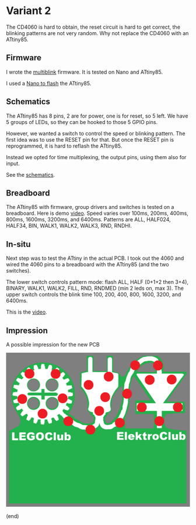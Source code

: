 # Variant 2

The CD4060 is hard to obtain, the reset circuit is hard to get correct, 
the blinking patterns are not very random. Why not replace the CD4060 with an ATtiny85.


## Firmware

I wrote the [multiblink](multiblink) firmware.
It is tested on Nano and ATtiny85.

I used a [Nano to flash](https://makersportal.com/blog/2018/5/19/attiny85-arduino-board-how-to-flash-the-arduino-bootloader-and-run-a-simple-sketch) the ATtiny85.


## Schematics

The ATtiny85 has 8 pins, 2 are for power, one is for reset, so 5 left.
We have 5 groups of LEDs, so they can be hooked to those 5 GPIO pins.

However, we wanted a switch to control the speed or blinking pattern.
The first idea was to use the RESET pin for that. 
But once the RESET pin is reprogrammed, it is hard to reflash the ATtiny85.

Instead we opted for time multiplexing, the output pins, using them also for input.

See the [schematics](Schematic_ElektroClub2022tiny.pdf).


## Breadboard

The ATtiny85 with firmware, group drivers and switches is tested on a breadboard.
Here is demo [video](https://www.youtube.com/watch?v=RSclDXem_cg).
Speed varies over 100ms, 200ms, 400ms, 800ms, 1600ms, 3200ms, and 6400ms.
Patterns are ALL, HALF024, HALF34, BIN, WALK1, WALK2, WALK3, RND, RNDHI.


## In-situ

Next step was to test the ATtiny in the actual PCB. I took out the 4060
and wired the 4060 pins to a breadboard with the ATtiny85 (and the two switches).

The lower switch controls pattern mode: 
flash ALL, HALF (0+1+2 then 3+4), BINARY, WALK1, WALK2, FILL, RND, RNDMED (min 2 leds on, max 3). 
The upper switch controls the blink time 100, 200, 400, 800, 1600, 3200, and 6400ms. 

This is the [video](https://youtu.be/QG9YBovyWns).

## Impression

A possible impression for the new PCB

![Impression](impression.png)

(end)

